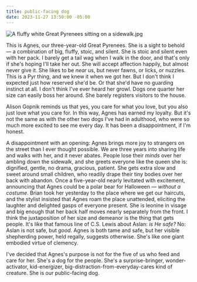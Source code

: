 ```yaml
---
title: public-facing dog
date: 2023-11-27 13:50:00 -05:00
---
```


![A fluffy white Great Pyrenees sitting on a sidewalk.jpg](/uploads/agnes%20correct%20jpg.jpg)

This is Agnes, our three-year-old Great Pyrenees. She is a sight to behold — a combination of big, fluffy, stoic, and silent. She is stoic and silent even with her pack. I barely get a tail wag when I walk in the door, and that's only if she's hoping I'll take her out. She will accept affection happily, but almost never give it. She likes to be *near* us, but never fawns, or licks, or nuzzles. This is a Pyr thing, and we knew it when we got her. But I don't think I expected just how reserved she'd be. Or that she'd have no guarding instinct at all. I don't think I've ever heard her growl. Dogs one quarter her size can easily boss her around. She barely registers visitors to the house. 

Alison Gopnik reminds us that yes, you care for what you love, but you also just love what you care for. In this way, Agnes has earned my loyalty. But it's not the same as with the other two dogs I've had in adulthood, who were so much more excited to see me every day. It has been a disappointment, if I'm honest.

A disappointment with an opening: Agnes brings more joy to strangers on the street than I ever thought possible. We are three years into sharing life and walks with her, and it never abates. People lose their *minds* over her ambling down the sidewalk, and she greets everyone like the queen she is: dignified, gentle, no drama, gracious, patient. She gets extra slow and sweet around small children, who readily drape their tiny bodies over her back with abandon. Once a five-year-old nearly levitated with excitement, announcing that Agnes could be a polar bear for Halloween — *without a costume*. Brian took her yesterday to the place where we get our haircuts, and the stylist insisted that Agnes roam the place unattended, eliciting the laughter and delighted gasps of everyone present. She is leonine in visage and big enough that her back half moves nearly separately from the front. I think the juxtaposition of her size and demeanor is the thing that gets people. It's like that famous line of C.S. Lewis about Aslan: *is He safe?* No: Aslan is not safe, but *good*. Agnes is both tame and safe, but her visible shepherding power, held regally, suggests otherwise. She's like one giant embodied virtue of clemency.

I've decided that Agnes's purpose is not for the five of us who feed and care for her. She's a dog for the people. She's a surprise-bringer, wonder-activator, kid-energizer, big-distraction-from-everyday-cares kind of creature. She is our public-facing dog.
